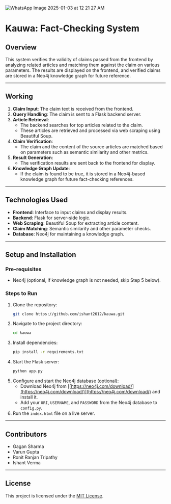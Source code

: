 ![WhatsApp Image 2025-01-03 at 12 21 27 AM](https://github.com/user-attachments/assets/e1320a1e-9dc8-44f7-b07a-9985cee5c2df)

# Kauwa: Fact-Checking System

## Overview
This system verifies the validity of claims passed from the frontend by analyzing related articles and matching them against the claim on various parameters. The results are displayed on the frontend, and verified claims are stored in a Neo4j knowledge graph for future reference.

---

## Working
1. **Claim Input**: The claim text is received from the frontend.
2. **Query Handling**: The claim is sent to a Flask backend server.
3. **Article Retrieval**:
    - The backend searches for top articles related to the claim.
    - These articles are retrieved and processed via web scraping using Beautiful Soup.
4. **Claim Verification**:
    - The claim and the content of the source articles are matched based on parameters such as semantic similarity and other metrics.
5. **Result Generation**:
    - The verification results are sent back to the frontend for display.
6. **Knowledge Graph Update**:
    - If the claim is found to be true, it is stored in a Neo4j-based knowledge graph for future fact-checking references.

---

## Technologies Used
- **Frontend**: Interface to input claims and display results.
- **Backend**: Flask for server-side logic.
- **Web Scraping**: Beautiful Soup for extracting article content.
- **Claim Matching**: Semantic similarity and other parameter checks.
- **Database**: Neo4j for maintaining a knowledge graph.

---

## Setup and Installation
### Pre-requisites
- Neo4j (optional, if knowledge graph is not needed, skip Step 5 below).

### Steps to Run
1. Clone the repository:
    ```bash
    git clone https://github.com/ishant2612/kauwa.git
    ```
2. Navigate to the project directory:
    ```bash
    cd kauwa
    ```
3. Install dependencies:
    ```bash
    pip install -r requirements.txt
    ```
4. Start the Flask server:
    ```bash
    python app.py
    ```
5. Configure and start the Neo4j database (optional):
    - Download Neo4j from [[https://neo4j.com/download/](https://neo4j.com/download/)](https://neo4j.com/download/) and install it.
    - Add your `URI`, `USERNAME`, and `PASSWORD` from the Neo4j database to `config.py`.
6. Run the `index.html` file on a live server.


---

## Contributors
- Gagan Sharma
- Varun Gupta
- Ronit Ranjan Tripathy
- Ishant Verma

---

## License
This project is licensed under the [MIT License](LICENSE).

